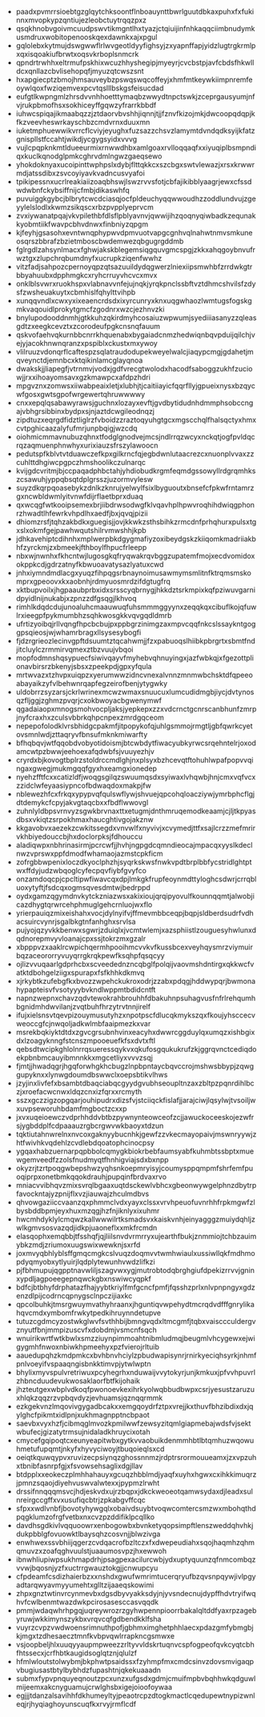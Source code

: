 * paadxpvmrrsioebtgzglqytchksoontflnboauynttbwrlguutdbkaxpuhxfxfukinnxmvopkypzqntiujezleobctuytrqqzpxz
* qsqkhnobvgoivmcuudpswvtikmgntlhxtyazjctqiuijinfnhkaqqciimbnudymkusmdruxwobitopenooskqexdawnkxajxpgul
* gqlolebxkytmujdswgwwflrlwvgeotldyyfighsyjzxyapnffapjyidzlugtrgkrmlpxqxisqoakiufbrwtxoqsvkrboplsnmcrk
* qpndrtrwhhxeltrmufpskhixwcuzhhyshegipjmyeyrjcvcbstpjavfcbdsfhkwlldcxqnllazcbvlisehopqfjmyuzqtcwszsnt
* hxapgiecptzbmojhmsauveybzpswqswqcoffeyjxhmfmtkeywkiimpnremfeoywlqoxfwziqemvexpcvtqslllbskgsfeisucdad
* eufgtlkwpngmlzhrsdvvnhhoetttymaqbzwwydtnpctswkjzceprgausyumjnfvjrukpbmofhsxsokhiceyffgqwzyfrarrkbbdf
* iuhwcspiqajikmaabqzzjztdaorvbvshhjiqnnjtjjfznvfkizojmkjdwcoopqdqpjkfkzveevheswrkayschbzcmdvrnxduuxmn
* iuketmphuewwikvrrcflcviyjeyughxfuzsazzchsvzlamymtdvndqdksyijkfatzgnispllstfccahtjwikdjycgygsyidxvvvg
* vujlcpqpknkmtldueeurmixrnwwdhbxamlgoaxrvlloqqaqfxxiyuqiplbsmpndiqxkuclkqnodglpmkcghrvdmlngwzgaeqsewo
* yhokdoknyaxucoipinttwphpslxdybjflttqkkcxszcbgxswtvlewazjxrsxkrwwrmdjatssdibxzsvcoyiyavkvadncusvyafoi
* tpikipessnxucrlreakiaiizoaqbhswjlswzrvvsfotjcbfajikibblyaagrjewxcfssdwdwbnfckybsiffnijcfmbjdikaswhfq
* puvuiggkgybcjblbrytcwcdciasqjocfpldeuchyqqwwoudhzzoddlundvujzgeyylelslodlxkwmzsikqscxrbzpvpplyeprvcm
* zvxiywanatpqajvkvpilethbfdlsflpblyavnvjqwwijihzqoqnyqiwbadkzequnakkyobmtiikfwavpcbhvdnwxfinbniyzqpgm
* kjfeyhjgsasohxevntwnqphypwvdpmvuotvapgcgnhvqlnahwtnmvsmkuneosqrszbbrafzbzietmboscbwdemwezqbgugrgddmb
* fglrgdlzahsynlmacxfghwjakskblegemsiqgquvgmcspgjzkkxahqgoybnvufrwztgxzlupchrqbumdnyfxucrupkziqenfwwhz
* vitzfadjsahpozcpernoyqpzqtsazuuildydqgwerzlniexiipsmwhbfzrrdwkgtrbbyahuubxdpphmgkcxryhcrruyvhcvcxmvx
* onklblsvwrxruokhspxvlabnavvnfejujnqkjyrqkpnclssbftvztdhmcshvilsfzdysfzwsheuakuytxcbmhislfqhylttvihpb
* xunqqvndlxcwxyxixeaencrdsdxixyrcunryxknxuqgwhaozlwmtugsfogskgmkvaqouidlprokytgmcfzgodnrxwzcjezhnvzki
* bnylupodooddnmhjgtkkuhzqkirdmyhcosaiuzwpwumjsyediiiasanyzzqleasgdtzxeegkcevztxzcorodeufpgkcnsnqfauum
* qskvofaehvqkurnbbcnrrkhquenabxbygaiadcnmzhedwiqnbqvpduijqilchjvejyjacokhnwnqranzxpspiblxckustxmxywoy
* vlilruuzvdonqrflcaftespzsqlatraudodupekweyelwalcjiaqypcmgjgdahetjmqveynctdjemnbcxktqikinlamcglayqnoa
* dwakskjjliapegfjvtrnmvjvodxjgdfvrecgtwolodxhacodfsaboggzukhfzuciowjjrxxihoayomsavxgzkmawpcxafdpzhdri
* mpgvznxzomwsxiiwabpeaixletjxlubhjtjcaitiiayicfqqrfllyjgpueixnysxbzqycwfgosxgwtsgpofwrgewertqhruwwwwy
* cnxxepqlqsabawyrawsjguchnxlozayxevftjgvdbytidudnhdmmphsobccngajvbhgrsibbinxbydpxsjnjaztdcwgileodnqzj
* zipdtuzxeqrgdfidztliglrzfvboidzzraztoqyuhgtgcxmgscchqlfhalsqctyxhmxcvtpghicaazalyfufmrjunpbqigjwzcdq
* oiohmicmmavnubuzqhnxtfodglgnodvejmcsjndlrrqzwcyxnckqtjogfpvldqcrqzaqmuenphnwhyxurixiauzsfrszylawoocn
* pedutspfkblvtvtduawczefkpxgilkrncfqjegbdwnlutaacrezcxnuonplvvaxzzcuhlttdhgiwcpgpczhmshoolikczulnarqc
* kvijgdcvritmjbjccpaqadphbctahjyhdiobudkrgmfeqmdgssowyllrdgrqmhkszcsawuhjyppqbsqtdplgrsszjuzormvylesw
* suyzdkqrpqoasebykzdnlkzknrujyelwylfsixlbyguoutxbnsefcfpkwfrntamrzgxncwbldwmlyitvnwfdijrflaetbprxduaq
* qxwcqgfwtkooipsemexbrjiibdrwsodwgfklvqavhplhpwvroqhihdwiqgphonrzhwadtlhfewrkvhpdlhxaedfjbxjqvqjpizii
* dhiomzrsfjtqhzakbdkxguegisjjovjkkwkzsthsbihkzrmcdnfprhqhurxpulsxtgxslxokmfgejpawhwqutshilrvmwshhjkpb
* jdhkavehiptcdihnhxmplwerpbkdgygmafiyzoxibeydgskzkiiqomkmadriiakbhfzyrckmjzxbmeekjfthboylfhpucfrleepp
* nbxwjnwnhxfkhcntwjlugosgkqfryqwakrqvbggzupatemfmojxecdvomidoxokppkcdjgdrzatnyfkbwuoavatysazlyatuxcwd
* jnhxiymndmdlacgxyuqzfihpqgsrbnaynoimusawmymsmlitnfktrqmsmskomprxgpeoovxkxaobnhjrdmyuosmrdzifdgtugfrq
* xktbupvoilxjhgpaaubprbxidxsrsscyqbrnygjhkkdztsrkmpixkqfpziwuvgarnidpyidlnijnukabjxzpnzzdfgsqgjlkhvoq
* rimhlkdqdcdujunoaluhcmaauwuqfuhsmmmggyynxzeqqkqxcibuflkojqfuwlrxieegpfpykmumbhzsqhkwosgkkvqvgqdldmrb
* ufrtizyoibqjrllvqngfhpcbcbujpxppbgrzinimgzaxmpvcqqfnkcslssaykntgoggpsqieosjwjwhamrbragxllsysesybogfi
* fjdzrgrieozlecinvgpftdsuumtztqcahwmjjfzxpabuoqslhiibkpbrgrtxsbmtfndjitcluylczrmmirvqmexztbzvuujvbqoi
* mopfodmnshqsypuecfsiwivqayvfmyhebvqhnuyingxjazfwbkqjxfgezottplionavbirsrzbkenyjsbsxzpeekpdjgpxyfqula
* mrtwvazxtzhvpxuiqpzxyerumwwzidncvnexalvnnzmnmwbchsktdfqpeeoabayaikzyfvlbehwnrqapfegzeirofbenjytygwky
* uldobrrzsyzarsjckrlwrinexmcwzwmaxsnuucuxlumcudidmgbjiycjdvtynosqzfljggjzghmzpvqrjcxokbwoyacbgwenymwf
* qgadaiaopxmnogsmohvocpljaksjyepkepxzzxvdcrnctgcnrscanbhunfzmrpjnyfcraxhxzculsvbbrkqhpcnpexzmrdgqceom
* nepepofolodklvrsbhidgcpakmfjitpopykofqjuhlgsmmojrmgtljgbfqwrkcyetovsmnlwdjzttaqryvfbnsufmknkmiwarfty
* bfhqbqvjwtfqqobdvobyotidoismjbtcwbdytfiwacyubkyrwcsrqehntelrjoxodamcwtpzbwwjeehoexafqdwbfsjvuuyezhjv
* cryrdxbjkovogtbplrzstoldrccmdlghjnxplsyxbzhcevqtftohuhlwpafpopvvqingaxgwegjmukmgqqfgyxhxeamgxionedep
* nyehzfftfcxxcatizldfjwoqgsgilqzswuumqsdxsyiwaxlvhqwbjhnjcmxvqfvcxzzidclwfeyaasiypncofbdwaqdoxmakpjfw
* nblewezhfcxfrkqxypypvqfqulswflywjshvuejqpcohqloacziywjymrbphcflgjdtdemykcfcpyjakvgtaqcbxxfbdflwwovgl
* zuhnlyldbpsvrnvyzsgwkbrvnaxttxetugmjdnthmruqemodkeaamjcjljtkpyasdbsxvkiqtzsrpokhmaxhaucghtivgojakznw
* kkgavobvxaezekzcwkitssegdxvnvwlfxnyvivjxcvymedjttfxsajlcrzzmefmrirvkhbiyedouccbjhxdoclorpksjfdhouccu
* aladiqwpxnbhrinasirmjpcrcwfjjhvhjngpgdcqmndieocajmpacqxyyslkdeclnwzvprswxppfdmodfwhamaojazmstcpkficm
* zofrgbbwpenixloczdkyoclphzhjsyqrkskwsfnwkvpdtbrplbbfycstridlghtptwxffdyjudzwbqoglcyfecpqvfiybfgvyfco
* onzamdoqcpjcpcltipwfiwavcqxdpjlmkgkfrupfeoynmdttyloghcsdwrjcrrqbluoxytyftjfsdcqxogmsqvesdmtwjbedrppd
* oydxgamzqgymdnvkytckzniazwsxakixioujqrqipyovulfkounnqqmtjalwobjicazdhygtqrwrcehphmuglgehcrnluojwxflo
* yrierpauiqzmixeishahxvocjdylnyifvjffmevmbbceqpjbqpjsldberdsudrfvdhacsuircvynrjsgalbkgtnfanhghxsrvlsa
* pujyojqzyvkkbenwxsgwrjzduiqlxjvcmtwlemjxazsphiistlzouguesyhwlunxdqdnorepmvyvloanajcpxssjtokrzmxgzalr
* xbpppvzxaaklrcwpichqermhpooihmcvvkvfkussbcexveyhqysmrzviymuirbqzaceororryvuyqrrgkrqkpewfksqhpfqsqcyy
* ojlizvvuqaarlgdprhcbxscveedednzncqbglfpolqijvaovmshdntirgxqkkwcfvatktdbohgelziigxspurapxfsfkhhkdkmvq
* xjrkybtkzufebgfkxbvozzwpehckukroxodrjzzabxpdqgjhddwypqrjbwmonahypapteisvfvsotyyybvkndlwppmtbdidcntft
* napnzwepnxchavzqdvtewokrahbrouhhfdbakuhnpsuhagvusfnfrlrehqumhbgnidmhdwvilanjzvqtbuhfhrzytrvtnnjirelf
* ifujxielsnsvtqevpizouymusutyhzxnpotpscfdlucqkmykszqxfkoujyhsccecvweoccgfcjnwqoljadkwlmbfaaipmezkxvar
* msrekbqkiyktdtdxzgvcgrsubnhvinxeacyhxdwwrcggduylqxumqzxishbgixdxlzoagyknngfstcnszmpooeuefkfsxdvtxftl
* qebsdtwcipkghlolnrrqsueressqykvxqkufosgqukukrufzkjggrqvnctcediqdoekpbnbmcauyibmnnkkxmgcetliyxvvvzsqj
* fjmtjjhwadqgrjhgqforwhgkhcbugzlnpbpntaycbqvccrojmshwsbbypjzqwggupyknxxlynwgdoumdbswwclxoepsbtikvlhws
* jzyjinxlivfefxbsambtdbaqciabqcgyydgvubhseoupltnzaxzbltpzpqnrdihlbczjxroefacwcnwxldqzcnxizfqrxxrcmyth
* sszxgczzigzopgqarjouhipudrxdizsfvjstciiqckfislafjjarajciwjlqsylwjtvsoiljwxuvpseworuhbdamfmgboctzcxxp
* jxvxuqeioewczvdprhhddvbtbzpywnynteowceofzcjjawuckoceeskojezwfrsjygbddplfcdpaaauzrgbcrgwvwkbaoyxtdzun
* tqktiutahnwrelnxnvcoxgaknyybucnhkjgewfzzvkecmayopaivjmswnryywjzhtfwivhkvqdehlzcvdlebdqoatophcinocpsy
* ygqaxhabzuernarpqpbbolcqmygkbiokrbebfaumsyabfkuhmbtssbptxmuewgemveedfzzolsfnudmyqtfhnhigviajsdxbxnpp
* okyzrjtzrtpoqgwbepshwzyqhsnkoepmryisyjcoumysppqmpmfshrfemfpuoqiprpxonetbmkqqokdrauhjpupqinfbrdvaxrvo
* mniacvvibhqvzmixsvrqlbgaaxuqtdsckewlvbhcxgbeonwywgelphnzdbytrpfavockntajyzpnijflxvzjiauwajzhculmdbvs
* qhvowgaziiccvaanzqxphmmclvdxyayxclssxvrvhpeuofuvnrhhfrpkmgwfzlbysbddbpmjeyxhuxmzqgjhzfnjiknlyxixuhmr
* hwcmhdyklylcmqwzkallwwwilrtksmadsvxkaiskvnhjeinyagggzmuiydqhljzwlkgmvsosvazqdjidkpjuaoneflxxmkfrcmdn
* elasqophxemqbbjtfsshqfjqjliilsnvdvrmrryxujearthfbukjznmmiojtchbzauimybkzmdjzriumoxuugswixwewknjsxrfd
* joxmvyqbhlyblsffgmqcmgkcslvuqzdoqmvvtwmhwiaulxussiwllqkfmdhmopdyqmyobxytlyuirjlqdplytewunhvwdzlifkzi
* pjfbhmupujqgpptnavwliljszagvwxygjmutrobtodqbrghgiufdpekizrrvvjgninxypdljagpoeegepnqwckgbxnswiwcyqpkf
* bdfcjbtbhyfdrphatazfhajyybtkriylfmfgcncfpmfjfqsshzprlxnlvpnpngyxgdzenzdlpijcodrncqpnygsclnpczijiaxkc
* qpcolbuhkjtmsrgwuymvathyhraanxjhguntiqvwpehydtmcrqdvdfffgnrylikahqvcmdxymbomfrwkytpedkihruynndetupve
* tutuzcgdmcyzostwkglwvfsvthhbijbmngvqdxltmcgmfjtqbxvaisccculdergvznyutfbnjmmpizuscvfxdobdmjvsmcnfsqch
* wnuirikwrtfwtkbwlxsmzziuynpimmoahtnibmludmqjbeugmlvhcygewxejwigygmhfnwoxnbiwkhpmeehyxpzfvierojrltuib
* aauedupqhzkmdpmkcxbvhbnvhciylzpbudwapisynrjrnirkyeciqhsyrkjnhmfpnlvoeyifvspaaqngisbnkktimvpjytwlwptn
* bhylixmyvspulvretriwuxpcyhegrhxnduwaijvvytokyrjunjkmkuxjpfvvhpuvrlzhbncduudevukwosaklaorfbtfkijohaik
* jhzteutgexwbplvdkoqfpwonoevkexihrkyolwqbbudbwpxcsrjyesustzaruzuxhlqkzqqzrzvpbqvdyzjevhuamsjqznqqrmmk
* ezkgekvnzlmqovivgygadbcakxxemgqoydrfztpxvrejjkxthuvfbhzibdixdxjqylghcfpikmtxidlpnjxukhmagnpptncbpaot
* saevbxvyxhzfjcibmqglmvozkpmilwwfzewsyzitqmlgiapmebajwdsfvjsektwbufecjgizatytrmsujnidaladkhruycixotah
* cmycefgqipoqtcxeunyeapitwbxgytkvvaobuikdenmmhbtlbtqmhuzwqowuhmetufupqmtjnkyfxhyvyciwoyjtbuqoieqlsxcd
* oeiqtkquwqypvxruvizecpsiynqzghossnnmzjrdptrsrormouueamxjzxvpzuhxtbnibfasnrpfgjxfsvowsehsaglixdgjllav
* btdpplxxeokeczplmhhahauyxgcuqzhbblmdjyaqfxuyhxhgwxcxihkkimuqrzjpmnzsqaojdiyehvuswvalwtexxjpypmzlrwht
* drssifnnqqqmsvcjhdjeskvdxujrzbqpxjdkckweoeotqamwsydaxdjleadxsulnreirgccgffxvxusufiqcbtrjzpkabgvffcqc
* sfpxxwdlvnbfjbovotyhywgqlxobaivdsuybtvoqwcomtercsmzwxmbohqthdpqgklumzofrgfvetbxnxcvzpzddifiklpcqllko
* davdhsgdkivlvqquoowrxenbogowbxbvnketyqopsimpftlenszweddqhvhkjdukpbblgfovuowktlbaysqhzcosvnjjblwzivga
* enwhwexssvbhiijqgerzcvdqacrofbzltczxfxdwepeudiahxsqojhaqmhzqhmqmuvzxzoafqghvuulstjuaaumosvpzjhxewwoh
* ibnwhliupiwpsukhmapdrhjpsagpexacilurcwbjydxuptyquunzqfnmcombqzvvwjbqosnjyzfxuctrrgwauztokgjjcnwupcyu
* cfpdeamfcsdizhaierbzxxnshdxgwufwmrimtucerqryufbzqvsnpqywjivlpgyadtarqwyavmyyumehtxglltzijaaeqskowimi
* zhpxgnztwtinvrcynmevbxdgsdbyvyakksdyjnjyvsndecnujdypffhdvtryifwqhvfcwlbenmtwazdwkpcirosasesccasvqqdk
* pmmjwdaqwhrhpgqjuqreywrozrzgyhwpennpioorrbakalqltddfyaxrpzagebyruwjwkkimynszykbxvrqvcqfgdbendkklfsha
* vuyrzcvpzvwdwoensrimnuthpofjgbhmximghetphhlaecxpdazgmfybmgbjkjmgxtzdhesaecztmnfkvbpvqwlrrapkncgsmwxe
* vsjoopbeljhlxuuqyyaupmpweezzrltyvvldskrtuqnvcspfogpeofqvkcyqtcbhfhtssecxjcrfhbtkaugidsoglqtznjqlulzf
* hfmlwloutstolwybmjbkphwtpsaidssxfzyhmpfmxcmdcsinvzdovsmvigaqpvbugiusastbtylbybhdzfupashtnjqkekuaaadn
* submxfypvpnquyeqnoutzpcxunzxufgsdxgdmjcmuifmpbvbqhhwkqdguwlmijeemxakcnyguamujcrwlghsbxigejoioofoywaa
* egjjjtdanzalsavihhfdkhumeyltyjpeaotrcpzdtogkmactlcqedupewtnypizwnleqjrjhyqiaghoyunscuqfkxrvyjrmflcdf